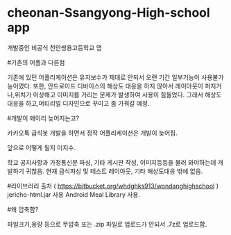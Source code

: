 # cheonan-Ssangyong-High-school app
개발중인 비공식 천안쌍용고등학교 앱

#기존의 어플과 다른점

기존에 있던 어플리케이션은 유지보수가 제대로 안되서
오랜 기간 일부기능이 사용불가능이였다.
또한,
안드로이드 디바이스의 해상도 대응을 하지 않아서
레이아웃이 퍼지거나,위치가 이상해고 이미지를 가리는
문제가 발생하여 사용이 힘들었다.
그래서 해상도 대응을 하고,머티리얼 디자인으로 꾸미고
좀 가꿔갈 예정.

#개발이 왜이리 늦어지는고?

카카오톡 급식봇 개발을 하면서 
정작 어플리케이션은 개발이 늦어짐.

앞으로 어떻게 될지 미지수.

학교 공지사항과 가정통신문 파싱,
기타 게시판 작성, 이미지등등을
불러 와야하는데 개발하기 귀찮음.
현재 급식파싱 및 테스트 레이아웃,
기타 해상도대응 밖에 없음.

#라이브러리 출처
( https://bitbucket.org/whdghks913/wondanghighschool ) 
jericho-html.jar 사용
Android Meal Library 사용.

#왜 압축함?

파일크기,용량 등으로 무압축 또는 .zip 
파일로 업로드가 안되서 .7z로 업로드함.

